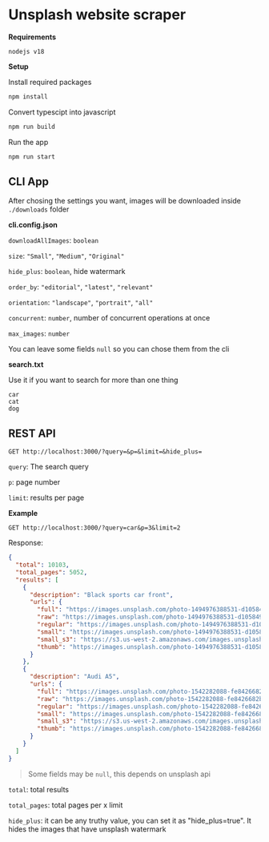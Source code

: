 # Unsplash website scraper

**Requirements**

```
nodejs v18
```

**Setup**

Install required packages

```bash
npm install
```

Convert typescipt into javascript

```bash
npm run build
```

Run the app

```bash
npm run start
```

## CLI App

After chosing the settings you want, images will be downloaded inside `./downloads` folder

**cli.config.json**

`downloadAllImages`: `boolean`

`size`: `"Small"`, `"Medium"`, `"Original"`

`hide_plus`: `boolean`, hide watermark

`order_by`: `"editorial"`, `"latest"`, `"relevant"`

`orientation`: `"landscape"`, `"portrait"`, `"all"`

`concurrent`: `number`, number of concurrent operations at once

`max_images`: `number`

You can leave some fields `null` so you can chose them from the cli

**search.txt**

Use it if you want to search for more than one thing

```
car
cat
dog
```

## REST API

```
GET http://localhost:3000/?query=&p=&limit=&hide_plus=
```

`query`: The search query

`p`: page number

`limit`: results per page

**Example**

```
GET http://localhost:3000/?query=car&p=3&limit=2
```

Response:

```json
{
  "total": 10103,
  "total_pages": 5052,
  "results": [
    {
      "description": "Black sports car front",
      "urls": {
        "full": "https://images.unsplash.com/photo-1494976388531-d1058494cdd8?crop=entropy&cs=srgb&fm=jpg&ixid=M3wxMjA3fDB8MXxzZWFyY2h8NXx8Y2FyfGVufDB8fHx8MTY4NzExMjc2OXww&ixlib=rb-4.0.3&q=85",
        "raw": "https://images.unsplash.com/photo-1494976388531-d1058494cdd8?ixid=M3wxMjA3fDB8MXxzZWFyY2h8NXx8Y2FyfGVufDB8fHx8MTY4NzExMjc2OXww&ixlib=rb-4.0.3",
        "regular": "https://images.unsplash.com/photo-1494976388531-d1058494cdd8?crop=entropy&cs=tinysrgb&fit=max&fm=jpg&ixid=M3wxMjA3fDB8MXxzZWFyY2h8NXx8Y2FyfGVufDB8fHx8MTY4NzExMjc2OXww&ixlib=rb-4.0.3&q=80&w=1080",
        "small": "https://images.unsplash.com/photo-1494976388531-d1058494cdd8?crop=entropy&cs=tinysrgb&fit=max&fm=jpg&ixid=M3wxMjA3fDB8MXxzZWFyY2h8NXx8Y2FyfGVufDB8fHx8MTY4NzExMjc2OXww&ixlib=rb-4.0.3&q=80&w=400",
        "small_s3": "https://s3.us-west-2.amazonaws.com/images.unsplash.com/small/photo-1494976388531-d1058494cdd8",
        "thumb": "https://images.unsplash.com/photo-1494976388531-d1058494cdd8?crop=entropy&cs=tinysrgb&fit=max&fm=jpg&ixid=M3wxMjA3fDB8MXxzZWFyY2h8NXx8Y2FyfGVufDB8fHx8MTY4NzExMjc2OXww&ixlib=rb-4.0.3&q=80&w=200"
      }
    },
    {
      "description": "Audi A5",
      "urls": {
        "full": "https://images.unsplash.com/photo-1542282088-fe8426682b8f?crop=entropy&cs=srgb&fm=jpg&ixid=M3wxMjA3fDB8MXxzZWFyY2h8Nnx8Y2FyfGVufDB8fHx8MTY4NzExMjc2OXww&ixlib=rb-4.0.3&q=85",
        "raw": "https://images.unsplash.com/photo-1542282088-fe8426682b8f?ixid=M3wxMjA3fDB8MXxzZWFyY2h8Nnx8Y2FyfGVufDB8fHx8MTY4NzExMjc2OXww&ixlib=rb-4.0.3",
        "regular": "https://images.unsplash.com/photo-1542282088-fe8426682b8f?crop=entropy&cs=tinysrgb&fit=max&fm=jpg&ixid=M3wxMjA3fDB8MXxzZWFyY2h8Nnx8Y2FyfGVufDB8fHx8MTY4NzExMjc2OXww&ixlib=rb-4.0.3&q=80&w=1080",
        "small": "https://images.unsplash.com/photo-1542282088-fe8426682b8f?crop=entropy&cs=tinysrgb&fit=max&fm=jpg&ixid=M3wxMjA3fDB8MXxzZWFyY2h8Nnx8Y2FyfGVufDB8fHx8MTY4NzExMjc2OXww&ixlib=rb-4.0.3&q=80&w=400",
        "small_s3": "https://s3.us-west-2.amazonaws.com/images.unsplash.com/small/photo-1542282088-fe8426682b8f",
        "thumb": "https://images.unsplash.com/photo-1542282088-fe8426682b8f?crop=entropy&cs=tinysrgb&fit=max&fm=jpg&ixid=M3wxMjA3fDB8MXxzZWFyY2h8Nnx8Y2FyfGVufDB8fHx8MTY4NzExMjc2OXww&ixlib=rb-4.0.3&q=80&w=200"
      }
    }
  ]
}
```

> Some fields may be `null`, this depends on unsplash api

`total`: total results

`total_pages`: total pages per x limit

`hide_plus`: it can be any truthy value, you can set it as "hide_plus=true". It hides the images that have unsplash watermark

